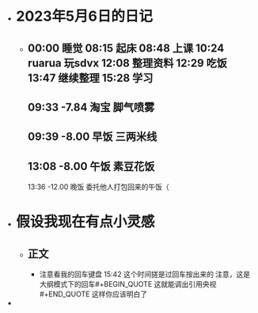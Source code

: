 - # 2023年5月6日的日记
	- 00:00
	  睡觉
	  08:15
	  起床
	  08:48
	  上课
	  10:24
	  ruarua
	  玩sdvx
	  12:08
	  整理资料
	  12:29
	  吃饭
	  13:47
	  继续整理
	  15:28
	  学习
	  ---
	  09:33
	  -7.84
	  淘宝
	  脚气喷雾
	  --
	  09:39
	  -8.00
	  早饭
	  三两米线
	  --
	  13:08
	  -8.00
	  午饭
	  素豆花饭
	  --
	  13:36
	  -12.00
	  晚饭
	  委托他人打包回来的午饭（
- # 假设我现在有点小灵感
	- ## 正文
		- 注意看我的回车键盘
		  15:42
		  这个时间搓是过回车按出来的
		  注意，这是大纲模式下的回车#+BEGIN_QUOTE
		  这就能调出引用央视
		  #+END_QUOTE
		  这样你应该明白了
-